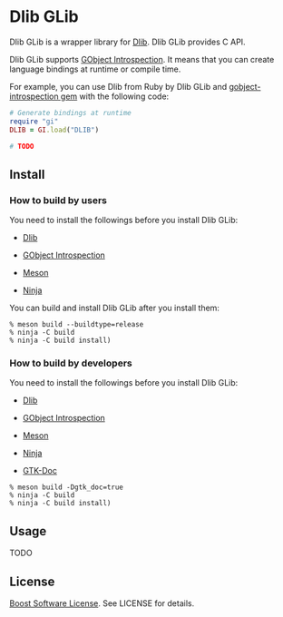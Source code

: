# Dlib GLib

Dlib GLib is a wrapper library for [Dlib][dlib]. Dlib GLib
provides C API.

Dlib GLib supports [GObject Introspection][gobject-introspection].
It means that you can create language bindings at runtime or compile
time.

For example, you can use Dlib from Ruby by Dlib GLib and
[gobject-introspection gem][gobject-introspection-gem] with the
following code:

```ruby
# Generate bindings at runtime
require "gi"
DLIB = GI.load("DLIB")

# TODO
```

## Install

### How to build by users

You need to install the followings before you install Dlib GLib:

  * [Dlib][dlib]

  * [GObject Introspection][gobject-introspection]

  * [Meson][meson]

  * [Ninja][ninja]

You can build and install Dlib GLib after you install them:

```console
% meson build --buildtype=release
% ninja -C build
% ninja -C build install)
```

### How to build by developers

You need to install the followings before you install Dlib GLib:

  * [Dlib][dlib]

  * [GObject Introspection][gobject-introspection]

  * [Meson][meson]

  * [Ninja][ninja]

  * [GTK-Doc][gtk-doc]

```console
% meson build -Dgtk_doc=true
% ninja -C build
% ninja -C build install)
```

## Usage

TODO

## License

[Boost Software License][Boost Software License]. See LICENSE for details.

[dlib]:http://dlib.net/

[gobject-introspection]:https://wiki.gnome.org/Projects/GObjectIntrospection

[gobject-introspection-gem]:https://rubygems.org/gems/gobject-introspection

[meson]:http://mesonbuild.com/

[ninja]:https://ninja-build.org/

[gtk-doc]:https://www.gtk.org/gtk-doc/

[Boost Software License]:https://www.boost.org/users/license.html
